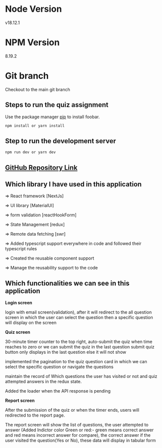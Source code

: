 # Node Version

v18.12.1

# NPM Version

8.19.2

# Git branch
Checkout to the main git branch

## Steps to run the quiz assignment

Use the package manager [pip](https://pip.pypa.io/en/stable/) to install foobar.

```bash
npm install or yarn install
```

## Step to run the development server

```bash
npm run dev or yarn dev
```
## [GitHub Repository Link](https://github.com/vishalanand1997/quiz-assignment.git)

## Which library I have used in this application

=> React framework [NextJs]

=> UI library [MaterialUI]

=> form validation [reactHookForm]

=> State Management [redux]

=> Remote data fetching [swr]

=> Added typescript support everywhere in code and followed their typescript rules

=> Created the reusable component support

=> Manage the reusability support to the code


## Which functionalities we can see in this application

**Login screen**

login with email screen(validation), after it will redirect to the all question screen in which the user can select the question then a specific question will display on the screen

**Quiz screen**

30-minute timer counter to the top right, auto-submit the quiz when time reaches to zero or we can submit the quiz in the last question submit quiz button only displays in the last question else it will not show

implemented the pagination to the quiz question card in which we can select the specific question or navigate the questions

maintain the record of Which questions the user has visited or not and quiz attempted answers in the redux state.

Added the loader when the API response is pending

**Report screen**

After the submission of the quiz or when the timer ends, users will redirected to the report page.

The report screen will show the list of questions, the user attempted to answer (Added Indictor color Green or red:- green means correct answer and red means incorrect answer for compare), the correct answer if the user visited the question(Yes or No), these data will display in tabular form 
